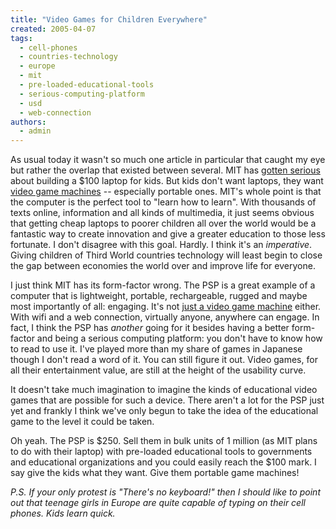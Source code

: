 ```yaml
---
title: "Video Games for Children Everywhere"
created: 2005-04-07
tags: 
  - cell-phones
  - countries-technology
  - europe
  - mit
  - pre-loaded-educational-tools
  - serious-computing-platform
  - usd
  - web-connection
authors: 
  - admin
---
```


As usual today it wasn't so much one article in particular that caught my eye but rather the overlap that existed between several. MIT has [gotten serious](http://wired-vig.wired.com/wired/archive/13.04/view.html?pg=2) about building a $100 laptop for kids. But kids don't want laptops, they want [video game machines](http://www.us.playstation.com/psp.aspx) -- especially portable ones. MIT's whole point is that the computer is the perfect tool to "learn how to learn". With thousands of texts online, information and all kinds of multimedia, it just seems obvious that getting cheap laptops to poorer children all over the world would be a fantastic way to create innovation and give a greater education to those less fortunate. I don't disagree with this goal. Hardly. I think it's an _imperative_. Giving children of Third World countries technology will least begin to close the gap between economies the world over and improve life for everyone.

I just think MIT has its form-factor wrong. The PSP is a great example of a computer that is lightweight, portable, rechargeable, rugged and maybe most importantly of all: engaging. It's not [just a video game machine](http://www.wired.com/news/games/0,2101,67151,00.html) either. With wifi and a web connection, virtually anyone, anywhere can engage. In fact, I think the PSP has _another_ going for it besides having a better form-factor and being a serious computing platform: you don't have to know how to read to use it. I've played more than my share of games in Japanese though I don't read a word of it. You can still figure it out. Video games, for all their entertainment value, are still at the height of the usability curve.

It doesn't take much imagination to imagine the kinds of educational video games that are possible for such a device. There aren't a lot for the PSP just yet and frankly I think we've only begun to take the idea of the educational game to the level it could be taken.

Oh yeah. The PSP is $250. Sell them in bulk units of 1 million (as MIT plans to do with their laptop) with pre-loaded educational tools to governments and educational organizations and you could easily reach the $100 mark. I say give the kids what they want. Give them portable game machines!

_P.S. If your only protest is "There's no keyboard!" then I should like to point out that teenage girls in Europe are quite capable of typing on their cell phones. Kids learn quick._
